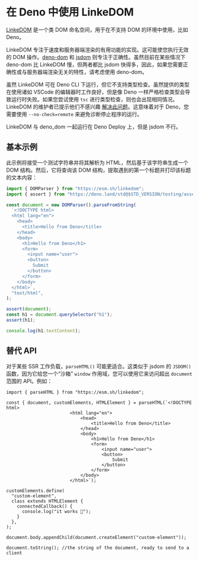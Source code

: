 # 在 Deno 中使用 LinkeDOM

[LinkeDOM](https://github.com/WebReflection/linkedom) 是一个类 DOM
命名空间，用于在不支持 DOM 的环境中使用，比如 Deno。

LinkeDOM 专注于速度和服务器端渲染的有用功能的实现。这可能使您执行无效的 DOM
操作。[deno-dom](./deno_dom.md) 和 [jsdom](./jsdom.md)
则专注于正确性。虽然目前在某些情况下 deno-dom 比 LinkeDOM 慢，但两者都比 jsdom
快得多，因此，如果您需要正确性或与服务器端渲染无关的特性，请考虑使用 deno-dom。

虽然 LinkeDOM 可在 Deno CLI 下运行，但它不支持类型检查。虽然提供的类型在使用诸如
VSCode 的编辑器时工作良好，但是像 Deno
一样严格检查类型会导致运行时失败。如果您尝试使用 `tsc`
进行类型检查，则也会出现相同情况。LinkeDOM 的维护者已提示他们不感兴趣
[解决此问题](https://github.com/WebReflection/linkedom/issues/87)。这意味着对于
Deno，您需要使用 `--no-check=remote` 来避免诊断停止程序的运行。

LinkeDOM 与 deno_dom 一起运行在 Deno Deploy 上，但是 jsdom 不行。

## 基本示例

此示例将接受一个测试字符串并将其解析为 HTML，然后基于该字符串生成一个 DOM
结构。然后，它将查询该 DOM 结构，提取遇到的第一个标题并打印该标题的文本内容：

```ts
import { DOMParser } from "https://esm.sh/linkedom";
import { assert } from "https://deno.land/std@$STD_VERSION/testing/asserts.ts";

const document = new DOMParser().parseFromString(
  `<!DOCTYPE html>
  <html lang="en">
    <head>
      <title>Hello from Deno</title>
    </head>
    <body>
      <h1>Hello from Deno</h1>
      <form>
        <input name="user">
        <button>
          Submit
        </button>
      </form>
    </body>
  </html>`,
  "text/html",
);

assert(document);
const h1 = document.querySelector("h1");
assert(h1);

console.log(h1.textContent);
```

## 替代 API

对于某些 SSR 工作负载，`parseHTML()` 可能更适合。这类似于 jsdom 的 `JSDOM()`
函数，因为它给您一个“沙箱” `window` 作用域，您可以使用它来访问超出 `document`
范围的 API。例如：

```ts, ignore
import { parseHTML } from "https://esm.sh/linkedom";

const { document, customElements, HTMLElement } = parseHTML(`<!DOCTYPE html>
                        <html lang="en">
                            <head>
                                <title>Hello from Deno</title>
                            </head>
                            <body>
                                <h1>Hello from Deno</h1>
                                <form>
                                    <input name="user">
                                    <button>
                                        Submit
                                    </button>
                                </form>
                            </body>
                        </html>`);

customElements.define(
  "custom-element",
  class extends HTMLElement {
    connectedCallback() {
      console.log("it works 🥳");
    }
  },
);

document.body.appendChild(document.createElement("custom-element"));

document.toString(); //the string of the document, ready to send to a client
```

